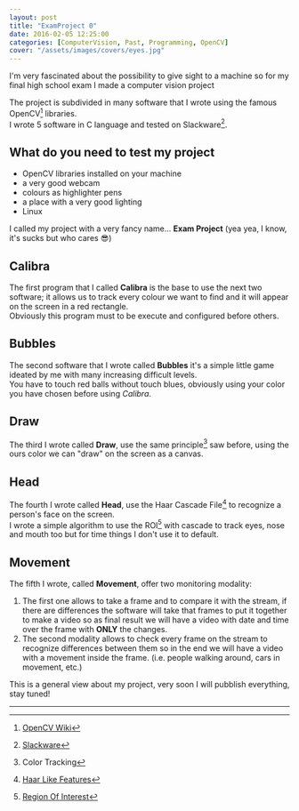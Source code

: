 ```yaml
---
layout: post
title: "ExamProject 0"
date: 2016-02-05 12:25:00
categories: [ComputerVision, Past, Programming, OpenCV]
cover: "/assets/images/covers/eyes.jpg"
---
```


I'm very fascinated about the possibility to give sight to a machine so for my final high school exam I made a computer vision project

The project is subdivided in many software that I wrote using the famous OpenCV[^1] libraries.   
I wrote 5 software in C language and tested on Slackware[^2].

## What do you need to test my project
* OpenCV libraries installed on your machine
* a very good webcam
* colours as highlighter pens
* a place with a very good lighting
* Linux

I called my project with a very fancy name... **Exam Project** (yea yea, I know, it's sucks but who cares :sunglasses:)   

## Calibra
The first program that I called **Calibra** is the base to use the next two software; it allows us to track every colour we want to find and it will appear on the screen in a red rectangle.   
Obviously this program must to be execute and configured before others.

## Bubbles
The second software that I wrote called **Bubbles** it's a simple little game ideated by me with many increasing difficult levels.   
You have to touch red balls without touch blues, obviously using your color you have chosen before using *Calibra*.

## Draw
The third I wrote called **Draw**, use the same principle[^3] saw before, using the ours color we can "draw" on the screen as a canvas.

## Head
The fourth I wrote called **Head**, use the Haar Cascade File[^4] to recognize a person's face on the screen.   
I wrote a simple algorithm to use the ROI[^5] with cascade to track eyes, nose and mouth too but for time things I don't use it to default.

## Movement
The fifth I wrote, called **Movement**, offer two monitoring modality:

1. The first one allows to take a frame and to compare it with the stream, if there are differences the software will take that frames to put it together to make a video so as final result we will have a video with date and time over the frame with **ONLY** the changes.
2. The second modality allows to check every frame on the stream to recognize differences between them so in the end we will have a video with a movement inside the frame. (i.e. people walking around, cars in movement, etc.)


This is a general view about my project, very soon I will pubblish everything, stay tuned!

* * *

[^1]: [OpenCV Wiki](http://opencv.willowgarage.com/wiki/)
[^2]: [Slackware](http://slackware.com)
[^3]: Color Tracking
[^4]: [Haar Like Features](https://en.wikipedia.org/wiki/Haar-like_features)
[^5]: [Region Of Interest](https://en.wikipedia.org/wiki/Region_of_interest)

